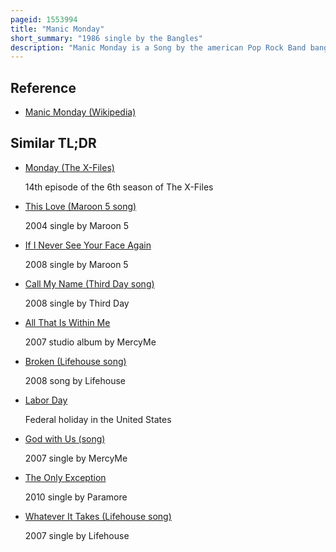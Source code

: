 ```yaml
---
pageid: 1553994
title: "Manic Monday"
short_summary: "1986 single by the Bangles"
description: "Manic Monday is a Song by the american Pop Rock Band bangles the first single was released from their second Studio Album different Light. The Song was written by the american musician Prince under Christopher's Pseudonym. Originally intended in 1984 for the Group apollonia 6. Lyrically it describes a Woman who wakes up for Work on Monday and wishes it would still be sunday so that she could continue relaxing."
---
```


## Reference

- [Manic Monday (Wikipedia)](https://en.wikipedia.org/?curid=1553994)

## Similar TL;DR

- [Monday (The X-Files)](/tldr/en/monday-the-x-files)

  14th episode of the 6th season of The X-Files

- [This Love (Maroon 5 song)](/tldr/en/this-love-maroon-5-song)

  2004 single by Maroon 5

- [If I Never See Your Face Again](/tldr/en/if-i-never-see-your-face-again)

  2008 single by Maroon 5

- [Call My Name (Third Day song)](/tldr/en/call-my-name-third-day-song)

  2008 single by Third Day

- [All That Is Within Me](/tldr/en/all-that-is-within-me)

  2007 studio album by MercyMe

- [Broken (Lifehouse song)](/tldr/en/broken-lifehouse-song)

  2008 song by Lifehouse

- [Labor Day](/tldr/en/labor-day)

  Federal holiday in the United States

- [God with Us (song)](/tldr/en/god-with-us-song)

  2007 single by MercyMe

- [The Only Exception](/tldr/en/the-only-exception)

  2010 single by Paramore

- [Whatever It Takes (Lifehouse song)](/tldr/en/whatever-it-takes-lifehouse-song)

  2007 single by Lifehouse
